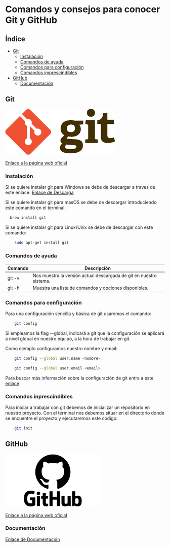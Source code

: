 # Comandos y consejos para conocer Git y GitHub

## Índice
- [Git](#git)
  - [Instalación](#instalacion)
  - [Comandos de ayuda](#comandos-de-ayuda)
  - [Comandos para configuración](#comandos-para-configuracion)
  - [Comandos imprescindibles](#comandos-imprescindibles)
- [GitHub](#github)
  - [Documentación](#documentacion)

## Git

![imagen git](imagenes/git.png)

[Enlace a la página web oficial](https://git-scm.com/) 

### Instalación

Si se quiere instalar git para Windows se debe de descargar a traves de este enlace:
[Enlace de Descarga](https://git-scm.com/downloads)

Si se quiere instalar git para masOS se debe de descargar introduciendo este comando en el terminal:

```bash
  brew install git
```

Si se quiere instalar git para Linux/Unix se debe de descargar con este comando:

```bash
    sudo apt-get install git
```
### Comandos de ayuda

| Comando | Descripción                                                                 |
|---------|------------------------------------------------------------------------------|
| git -v  | Nos muestra la versión actual descargada de git en nuestro sistema.          |
| git -h  | Muestra una lista de comandos y opciones disponibles.          |

### Comandos para configuración

Para una configuración sencilla y básica de git usaremos el comando:

```bash
    git config
```

Si empleamos la flag --global, indicará a git que la configuración se aplicará a nivel global en nuestro equipo, a la hora de trabajar en git.

Como ejemplo configuramos nuestro nombre y email:

```bash
    git config --global user.name <nombre>
```
```bash
    git config --global user.email <email>
```

Para buscar más información sobre la configuración de git entra a este [enlace](https://git-scm.com/docs/git-config)
### Comandos inprescindibles

Para iniciar a trabajar con git debemos de inicializar un repositorio en nuestro proyecto. Con el terminal nos debemos situar en el directorio donde se encuentre el proyecto y ejecutaremos este código:

```bash
    git init
```





## GitHub 

![imagen github](imagenes/github.png)

[Enlace a la página web oficial](https://github.com/) 

### Documentación


[Enlace de Documentación](https://docs.github.com/es)

```bash
  
```
